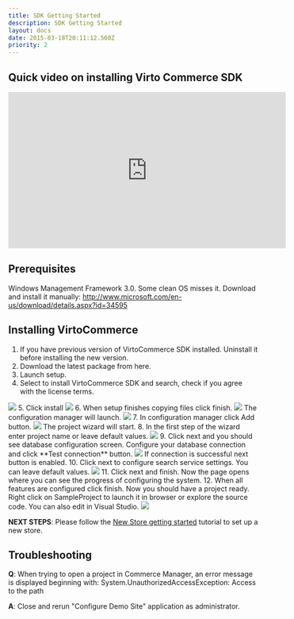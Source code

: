 ```yaml
---
title: SDK Getting Started
description: SDK Getting Started
layout: docs
date: 2015-03-18T20:11:12.560Z
priority: 2
---
```

## Quick video on installing Virto Commerce SDK

<iframe width="560" height="315" src="https://www.youtube.com/embed/swDb5dajk_s" frameborder="0" allowfullscreen></iframe>

## Prerequisites

Windows Management Framework 3.0. Some clean OS misses it. Download and install it manually: <a href="http://www.microsoft.com/en-us/download/details.aspx?id=34595" rel="nofollow">http://www.microsoft.com/en-us/download/details.aspx?id=34595</a>

## Installing VirtoCommerce

1. If you have previous version of VirtoCommerce SDK installed. Uninstall it before installing the new version.
2. Download the latest package from here.
3. Launch setup.
4. Select to install VirtoCommerce SDK and search, check if you agree with the license terms.
  <img src="../../../assets/images/docs/image2013-10-25 11_53_45.png" />
5. Click install
  <img src="../../../assets/images/docs/image2013-9-20 13_44_50.png" />
6. When setup finishes copying files click finish.
  <img src="../../../assets/images/docs/image2013-9-20 13_47_28.png" />
  The configuration manager will launch.
  <img src="../../../assets/images/docs/image2013-9-20 13_52_30.png" />
7. In configuration manager click Add button.
  <img src="../../../assets/images/docs/image2013-9-20 13_49_43.png" />
  The project wizard will start.
8. In the first step of the wizard enter project name or leave default values.
  <img src="../../../assets/images/docs/image2013-9-20 14_46_0.png" />
9. Click next and you should see database configuration screen. Configure your database connection and click **Test connection** button.
  <img src="../../../assets/images/docs/image2013-9-20 14_47_44.png" />
  If connection is successful next button is enabled.
10. Click next to configure search service settings. You can leave default values.
  <img src="../../../assets/images/docs/image2013-9-23 10_25_19.png" />
11. Click next and finish. Now the page opens where you can see the progress of configuring the system.
12. When all features are configured click finish. Now you should have a project ready. Right click on SampleProject to launch it in browser or explore the source code. You can also edit in Visual Studio.
  <img src="../../../assets/images/docs/image2013-9-23 10_26_12.png" />

**NEXT STEPS**: Please follow the [New Store getting started](docs/vc113devguide/development-environment/new-store-getting-started) tutorial to set up a new store.

## Troubleshooting

**Q**: When trying to open a project in Commerce Manager, an error message is displayed beginning with: System.UnauthorizedAccessException: Access to the path

**A**: Close and rerun "Configure Demo Site" application as administrator.